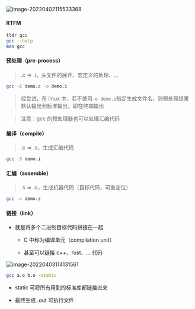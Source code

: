 ![image-20220402115533368](https://aliyun-oss-lpj.oss-cn-qingdao.aliyuncs.com/images/by-picgo/image-20220402115533368.png)

#### RTFM

```bash
tldr gcc
gcc --help
man gcc
```

#### 预处理（pre-process）

> .c => .i，头文件的展开、宏定义的处理、...

```bash
gcc -E demo.c -o demo.i
```

> 经尝试，在 linux 中，若不使用`-o demo.i`指定生成文件名，则预处理结果默认输出到标准输出，即在终端输出

> 注意：gcc 的预处理器也可以处理汇编代码

#### 编译（compile）

> .c => .s，生成汇编代码

```bash
gcc -S demo.i
```

#### 汇编（assemble）

> .s => .o，生成机器代码（目标代码，可重定位）

```bash
gcc -c demo.s
```

#### 链接（link）

- 就是将多个二进制目标代码拼接在一起

  - C 中称为编译单元（compilation unit）

  - 甚至可以链接 c++、rust、... 代码

![image-20220403114131561](https://aliyun-oss-lpj.oss-cn-qingdao.aliyuncs.com/images/by-picgo/image-20220403114131561.png)

```bash
gcc a.o b.o -static
```

- static 可将所有用到的标准库都链接进来

- 最终生成 .out 可执行文件
